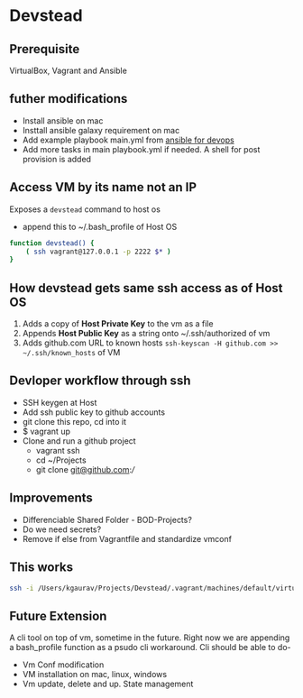 # Devstead

## Prerequisite

VirtualBox, Vagrant and Ansible

## futher modifications

- Install ansible on mac
- Insttall ansible galaxy requirement on mac
- Add example playbook main.yml from [ansible for devops](https://github.com/geerlingguy/ansible-for-devops)
- Add more tasks in main playbook.yml if needed. A shell for post provision is added

## Access VM by its name not an IP

Exposes a `devstead` command to host os

- append this to ~/.bash_profile of Host OS

```bash
function devstead() {
    ( ssh vagrant@127.0.0.1 -p 2222 $* )
}
```

## How devstead gets same ssh access as of Host OS

1. Adds a copy of **Host Private Key** to the vm as a file
2. Appends **Host Public Key** as a string onto ~/.ssh/authorized of vm
3. Adds github.com URL to known hosts `ssh-keyscan -H github.com >> ~/.ssh/known_hosts` of VM

## Devloper workflow through ssh

- SSH keygen at Host
- Add ssh public key to github accounts
- git clone this repo, cd into it
- $ vagrant up
- Clone and run a github project
  - vagrant ssh
  - cd ~/Projects
  - git clone git@github.com:*/*

## Improvements

- Differenciable Shared Folder - BOD-Projects?
- Do we need secrets?
- Remove if else from Vagrantfile and standardize vmconf

## This works

```bash
ssh -i /Users/kgaurav/Projects/Devstead/.vagrant/machines/default/virtualbox/private_key  -o PasswordAuthentication=no vagrant@127.0.0.1 -p 2222
```

## Future Extension

A cli tool on top of vm, sometime in the future. Right now we are appending a bash_profile function as a psudo cli workaround. Cli should be able to do-

- Vm Conf modification
- VM installation on mac, linux, windows
- Vm update, delete and up. State management
